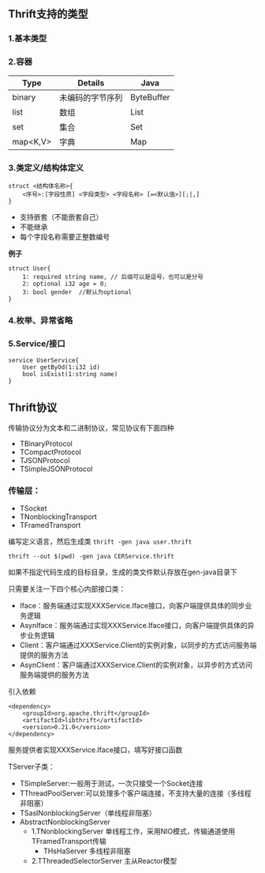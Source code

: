 ## Thrift支持的类型

### 1.基本类型

### 2.容器
|Type|Details|Java|
|-|-|-|
|binary|未编码的字节序列|ByteBuffer|
|list<T>|数组|List|
|set<T>|集合|Set|
|map<K,V>|字典|Map|

### 3.类定义/结构体定义
```
struct <结构体名称>{
    <序号>:[字段性质] <字段类型> <字段名称> [=<默认值>][;|,]
}
```
- 支持嵌套（不能嵌套自己）
- 不能继承
- 每个字段名称需要正整数编号

**例子**
```
struct User{
    1: required string name, // 后缀可以是逗号，也可以是分号
    2: optional i32 age = 0;
    3: bool gender  //默认为optional
}
```

### 4.枚举、异常省略

### 5.Service/接口
```
service UserService{
    User getByOd(1:i32 id)
    bool isExist(1:string name)
}
```



## Thrift协议
传输协议分为文本和二进制协议，常见协议有下面四种
- TBinaryProtocol
- TCompactProtocol
- TJSONProtocol
- TSimpleJSONProtocol

### 传输层：
- TSocket
- TNonblockingTransport
- TFramedTransport





编写定义语言，然后生成类
`thrift -gen java user.thrift`

`thrift --out $(pwd) -gen java CERService.thrift`

如果不指定代码生成的目标目录，生成的类文件默认存放在gen-java目录下

只需要关注一下四个核心内部接口类：
- Iface：服务端通过实现XXXService.Iface接口，向客户端提供具体的同步业务逻辑
- AsynIface：服务端通过实现XXXService.Iface接口，向客户端提供具体的异步业务逻辑
- Client：客户端通过XXXService.Client的实例对象，以同步的方式访问服务端提供的服务方法
- AsynClient：客户端通过XXXService.Client的实例对象，以异步的方式访问服务端提供的服务方法

引入依赖
```
<dependency>
    <groupId>org.apache.thrift</groupId>
    <artifactId>libthrift</artifactId>
    <version>0.21.0</version>
</dependency>    
```

服务提供者实现XXXService.Iface接口，填写好接口函数

TServer子类：
- TSimpleServer:一般用于测试，一次只接受一个Socket连接
- TThreadPoolServer:可以处理多个客户端连接，不支持大量的连接（多线程非阻塞）
- TSaslNonblockingServer（单线程非阻塞）
- AbstractNonblockingServer 
   - 1.TNonblockingServer 单线程工作，采用NIO模式，传输通道使用TFramedTransport传输
     - THsHaServer 多线程非阻塞
   - 2.TThreadedSelectorServer 主从Reactor模型

